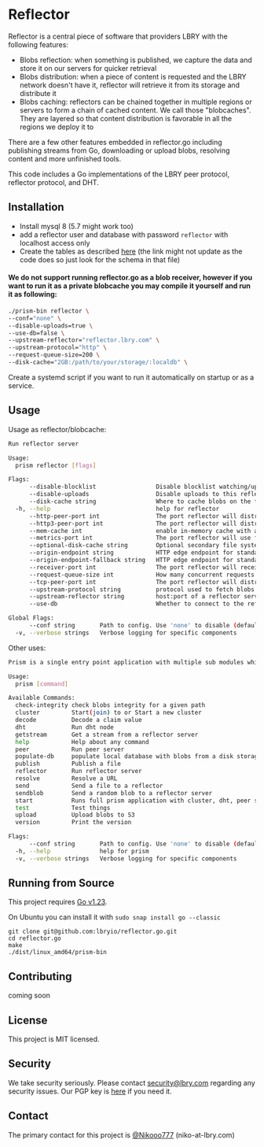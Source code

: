 # Reflector

Reflector is a central piece of software that providers LBRY with the following features:
- Blobs reflection: when something is published, we capture the data and store it on our servers for quicker retrieval
- Blobs distribution: when a piece of content is requested and the LBRY network doesn't have it, reflector will retrieve it from its storage and distribute it
- Blobs caching: reflectors can be chained together in multiple regions or servers to form a chain of cached content. We call those "blobcaches". They are layered so that content distribution is favorable in all the regions we deploy it to

There are a few other features embedded in reflector.go including publishing streams from Go, downloading or upload blobs, resolving content and more unfinished tools.

This code includes a Go implementations of the LBRY peer protocol, reflector protocol, and DHT.

## Installation

- Install mysql 8 (5.7 might work too)
- add a reflector user and database with password `reflector` with localhost access only
- Create the tables as described [here](https://github.com/lbryio/reflector.go/blob/master/db/db.go#L735) (the link might not update as the code does so just look for the schema in that file)

#### We do not support running reflector.go as a blob receiver, however if you want to run it as a private blobcache you may compile it yourself and run it as following:
```bash
./prism-bin reflector \
--conf="none" \
--disable-uploads=true \
--use-db=false \
--upstream-reflector="reflector.lbry.com" \
--upstream-protocol="http" \
--request-queue-size=200 \
--disk-cache="2GB:/path/to/your/storage/:localdb" \
```

Create a systemd script if you want to run it automatically on startup or as a service.

## Usage

Usage as reflector/blobcache:
```bash
Run reflector server

Usage:
  prism reflector [flags]

Flags:
      --disable-blocklist                 Disable blocklist watching/updating
      --disable-uploads                   Disable uploads to this reflector server
      --disk-cache string                 Where to cache blobs on the file system. format is 'sizeGB:CACHE_PATH:cachemanager' (cachemanagers: localdb/lfuda/lru) (default "100GB:/tmp/downloaded_blobs:localdb")
  -h, --help                              help for reflector
      --http-peer-port int                The port reflector will distribute content from over HTTP protocol (default 5569)
      --http3-peer-port int               The port reflector will distribute content from over HTTP3 protocol (default 5568)
      --mem-cache int                     enable in-memory cache with a max size of this many blobs
      --metrics-port int                  The port reflector will use for prometheus metrics (default 2112)
      --optional-disk-cache string        Optional secondary file system cache for blobs. format is 'sizeGB:CACHE_PATH:cachemanager' (cachemanagers: localdb/lfuda/lru) (this would get hit before the one specified in disk-cache)
      --origin-endpoint string            HTTP edge endpoint for standard HTTP retrieval
      --origin-endpoint-fallback string   HTTP edge endpoint for standard HTTP retrieval if first origin fails
      --receiver-port int                 The port reflector will receive content from (default 5566)
      --request-queue-size int            How many concurrent requests from downstream should be handled at once (the rest will wait) (default 200)
      --tcp-peer-port int                 The port reflector will distribute content from for the TCP (LBRY) protocol (default 5567)
      --upstream-protocol string          protocol used to fetch blobs from another upstream reflector server (tcp/http3/http) (default "http")
      --upstream-reflector string         host:port of a reflector server where blobs are fetched from
      --use-db                            Whether to connect to the reflector db or not (default true)

Global Flags:
      --conf string       Path to config. Use 'none' to disable (default "config.json")
  -v, --verbose strings   Verbose logging for specific components
```

Other uses:

```bash
Prism is a single entry point application with multiple sub modules which can be leveraged individually or together

Usage:
  prism [command]

Available Commands:
  check-integrity check blobs integrity for a given path
  cluster         Start(join) to or Start a new cluster
  decode          Decode a claim value
  dht             Run dht node
  getstream       Get a stream from a reflector server
  help            Help about any command
  peer            Run peer server
  populate-db     populate local database with blobs from a disk storage
  publish         Publish a file
  reflector       Run reflector server
  resolve         Resolve a URL
  send            Send a file to a reflector
  sendblob        Send a random blob to a reflector server
  start           Runs full prism application with cluster, dht, peer server, and reflector server.
  test            Test things
  upload          Upload blobs to S3
  version         Print the version

Flags:
      --conf string       Path to config. Use 'none' to disable (default "config.json")
  -h, --help              help for prism
  -v, --verbose strings   Verbose logging for specific components
```
## Running from Source

This project requires [Go v1.23](https://golang.org/doc/install).

On Ubuntu you can install it with `sudo snap install go --classic`

```
git clone git@github.com:lbryio/reflector.go.git
cd reflector.go
make
./dist/linux_amd64/prism-bin
```

## Contributing

coming soon

## License

This project is MIT licensed.

## Security

We take security seriously. Please contact security@lbry.com regarding any security issues.
Our PGP key is [here](https://lbry.com/faq/pgp-key) if you need it.

## Contact
The primary contact for this project is [@Nikooo777](https://github.com/Nikooo777) (niko-at-lbry.com)
